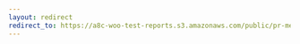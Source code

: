 ```yaml
---
layout: redirect
redirect_to: https://a8c-woo-test-reports.s3.amazonaws.com/public/pr-merge/40350/e2e/index.html
---
```

